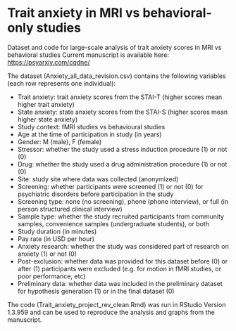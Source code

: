 # Trait anxiety in MRI vs behavioral-only studies
Dataset and code for large-scale analysis of trait anxiety scores in MRI vs behavioral studies
Current manuscript is available here: https://psyarxiv.com/cqdne/

The dataset (Anxiety_all_data_revision.csv) contains the following variables (each row represents one individual):
- Trait anxiety: trait anxiety scores from the STAI-T (higher scores mean higher trait anxiety)
- State anxiety: state anxiety scores from the STAI-S (higher scores mean higher state anxiety)
- Study context: fMRI studies vs behavioural studies
- Age at the time of participation in study (in years)
- Gender: M (male), F (female)
- Stressor: whether the study used a stress induction procedure (1) or not (0)
- Drug: whether the study used a drug administration procedure (1) or not (0)
- Site: study site where data was collected (anonymized)
- Screening: whether participants were screened (1) or not (0) for psychiatric disorders before participation in the study
- Screening type: none (no screening), phone (phone interview), or full (in person structured clinical interview)
- Sample type: whether the study recruited participants from community samples, convenience samples (undergraduate students), or both
- Study duration (in minutes)
- Pay rate (in USD per hour)
- Anxiety research: whether the study was considered part of research on anxiety (1) or not (0)
- Post-exclusion: whether data was provided for this dataset before (0) or after (1) participants were excluded (e.g. for motion in fMRI studies, or poor performance, etc)
- Preliminary data: whether data was included in the preliminary dataset for hypothesis generation (1) or in the final dataset (0)

The code (Trait_anxiety_project_rev_clean.Rmd) was run in RStudio Version 1.3.959 and can be used to reproduce the analysis and graphs from the manuscript.
